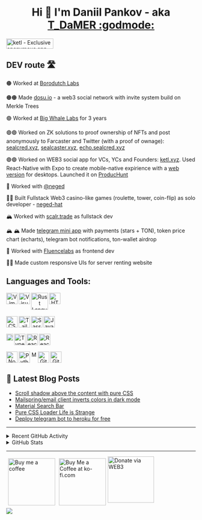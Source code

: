 <h1 align="center">Hi 👋 I'm Daniil Pankov - aka <a href="https://taplink.cc/1_damer">T_DaMER :godmode:</a></h1> 

<a href="https://www.producthunt.com/posts/ketl?utm_source=badge-featured&utm_medium=badge&utm_souce=badge-ketl" target="_blank"><img src="https://api.producthunt.com/widgets/embed-image/v1/featured.svg?post_id=425326&theme=dark" alt="ketl - Exclusive&#0032;anonymous&#0032;app&#0032;for&#0032;founders&#0032;and&#0032;VCs | Product Hunt" style="width: 125px; height: 27px;" width="125" height="27" /></a>

<!-- [![Website](https://img.shields.io/website?label=https://github.com/T-Damer/myPortfolio&style=for-the-badge&url=https%3A%2F%2Fhttps://github.com/T-Damer/myPortfolio)](https://github.com/T-Damer/myPortfolio) -->

<!-- <a href="https://stackoverflow.com/users/14385332/t-damer"><img src="https://stackoverflow.com/users/flair/14385332.png?theme=dark" width="208" height="58" alt="profile for T_DaMER at Stack Overflow, Q&amp;A for professional and enthusiast programmers" title="profile for T_DaMER at Stack Overflow, Q&amp;A for professional and enthusiast programmers"></a> -->

<!-- <a href="https://www.hackthebox.com/badge/image/1376915 -->

<!-- <a href="https://www.codewars.com/users/T_DaMER/"><img src="https://www.codewars.com/users/T_DaMER/badges/large" height="28px" alt="Daniil Pankov on Codewars" title="Daniil Pankov on Codewars"></a> -->

<!-- <a href="https://leetcode.com/T-Damer/" ><img src="https://img.shields.io/badge/dynamic/json?style=for-the-badge&labelColor=black&color=%23ffa116&label=Solved&query=solved&url=https%3A%2F%2Fleetcode-badge.vercel.app%2Fapi%2Fusers%2FT-Damer&logo=leetcode&logoColor=yellow" alt="Daniil Pankov on LeetCode" title="Daniil Pankov on LeetCode" /> </a> -->

<!-- [![monkeytype.badge]](https://monkeytype.com/profile/t_damer) -->

<!-- ![visits.badge](https://komarev.com/ghpvc/?T-Damer&color=ffcc33&style=flat-square&base=42) -->

## DEV route 🛣

🟠 Worked at [Borodutch Labs](https://borodutch.com)

🟠🟠 Made [dosu.io](https://dosu.io) - a web3 social network with invite system build on Merkle Trees

🟣 Worked at [Big Whale Labs](https://bwl.gg) for 3 years

🟣🟣 Worked on ZK solutions to proof ownership of NFTs and post anonymously to Farcaster and Twitter (with a proof of ownage): [sealcred.xyz](https://sealcred.xyz), [sealcaster.xyz](https://sealcaster.xyz), [echo.sealcred.xyz](https://echo.sealcred.xyz)

🟣🟣 Worked on WEB3 social app for VCs, YCs and Founders: [ketl.xyz](https://ketl.xyz). Used React-Native with Expo to create mobile-native expirience with a [web version](https://app.ketl.xyz/1/1) for desktops. Launched it on [ProducHunt](https://www.producthunt.com/posts/ketl?utm_source=badge-featured&utm_medium=badge&utm_souce=badge-ketl)

🎩 Worked with [@neged](https://warpcast.com/neged)

🎩🔄 Built Fullstack Web3 casino-like games (roulette, tower, coin-flip) as solo developer - [neged-hat](https://neged-hat.app)

🏔 Worked with [scalr.trade](https://scalr.trade) as fullstack dev

🏔 🏔 Made [telegram mini app](https://t.me/ScalrBot/app?startapp=395659658) with payments (stars + TON), token price chart (echarts), telegram bot notifications, ton-wallet airdrop

🌊 Worked with [Fluencelabs](https://github.com/fluencelabs) as frontend dev

🌊🌊 Made custom responsive UIs for server renting website

<!-- ## Contact me:
<img style="margin: 5px" align="left" alt="T.DaM∑R | Discord" width="50px" src="https://user-images.githubusercontent.com/49658988/147961619-e55ef10b-ac9a-42e9-b0ea-eea37e5b6674.png" />][discord]
<img style="margin: 5px" align="left" alt="T.DaM∑R | Twitter" width="50px" src="https://user-images.githubusercontent.com/49658988/147961429-6bf4debe-f7b7-4fc2-b5f6-34c1d72eada6.png" />][twitter]
<img style="margin: 5px" align="left" alt="T.DaM∑R | LinkedIn" width="50px" src="https://user-images.githubusercontent.com/49658988/147961472-41726a08-9490-4b09-b36d-65ba477e66c8.png" />][linkedin]
<img style="margin: 5px" align="left" alt="T.DaM∑R | Instagram" width="50px" src="https://user-images.githubusercontent.com/49658988/147961566-4a14ac13-a434-4ee6-ba95-9c0305677847.png" />][instagram]
 -->

## Languages and Tools:

<p align="center">
<img align="left" alt="Vim" width="30px" src="https://user-images.githubusercontent.com/49658988/169137953-8458d8ca-8211-4a9f-a524-7e83c9376ae6.png" />
<img align="left" alt="Visual Studio Code" width="30px" src="https://user-images.githubusercontent.com/49658988/147962349-8f85d228-bbbb-4378-859c-19bd8d554165.png" />
<img align="left" alt="Rust Language" width="45px" src="https://user-images.githubusercontent.com/49658988/185892420-e7fa3a3a-8791-492a-9877-777b3a6b96c6.png" />
<img align="left" alt="HTML5" width="30px" src="https://user-images.githubusercontent.com/49658988/147962335-97f9f47e-9082-433c-8650-deac50c2dc08.png" />
  <br clear="left"/>
  <br clear="left"/>
<img align="left" alt="CSS3" width="30px" src="https://user-images.githubusercontent.com/49658988/147962309-c3100993-c758-46bb-9518-c353cf4fab47.png" />
<img align="left" alt="Tailwind" width="30px" src="https://user-images.githubusercontent.com/49658988/147962285-81f7664a-ccf9-4c1d-89d3-aaa83cac8e1f.png" />
<img align="left" alt="Sass" width="30px" src="https://user-images.githubusercontent.com/49658988/147962249-7bac51c8-061b-4248-94ce-29bb54d1e7e7.png" />
<img align="left" alt="JavaScript" width="30px" src="https://user-images.githubusercontent.com/49658988/147962219-24c88371-8fe3-4ae7-b367-553f429696bc.png" />
   <br clear="left"/>
  <br clear="left"/>
<img align="left" alt="Solidity" width="18px" src="https://user-images.githubusercontent.com/49658988/184941161-0dc38e45-ac8b-49c7-a634-56d66a8fa023.png" />
<img align="left" alt="TypeScript" width="30px" src="https://user-images.githubusercontent.com/49658988/147963173-63c79011-f036-4cab-b640-8a3302977481.png" />
<img align="left" alt="React" width="30px" src="https://user-images.githubusercontent.com/49658988/147962186-03112f17-c3dc-419d-9e03-b8f946a7f259.png" />
<img align="left" alt="React-Native" width="30px" src="https://user-images.githubusercontent.com/49658988/214244540-812b9297-d2ba-4bc8-bc6a-3babd040a1fd.png" />
    <br clear="left"/>
  <br clear="left"/>
<img align="left" alt="Node.js" width="30px" src="https://user-images.githubusercontent.com/49658988/147962164-6c767b2d-ae62-4367-8432-5cf12c5da2c3.png" />
<img align="left" alt="Python" width="30px" src="https://user-images.githubusercontent.com/49658988/147962117-b3aa0885-26e3-4623-b97d-56a02ccbc6b0.png" />
<img align="left" alt="MongoDB" width="15px" src="https://user-images.githubusercontent.com/49658988/147962638-a8cf1459-370c-41a5-bc8f-3bb53fbec957.png" />
<img align="left" alt="Git" width="30px" src="https://user-images.githubusercontent.com/49658988/147962068-0df2df18-b71d-43ab-b493-eb68dd92976b.png" />
<img align="left" alt="GitHub" width="30px" src="https://user-images.githubusercontent.com/49658988/147961396-9758386d-92e0-4ee3-8903-9c6e3856f495.png"/>
</p>

 <br clear="left"/>

## 📕 Latest Blog Posts

<!-- BLOG-POST-LIST:START -->
- [Scroll shadow above the content with pure CSS](https://dev.to/tdamer/scroll-shadow-above-the-content-with-pure-css-41a3)
- [Mailspring/email client inverts colors in dark mode](https://dev.to/tdamer/mailspringemail-client-inverts-colors-in-dark-mode-1h4j)
- [Material Search Bar](https://dev.to/tdamer/material-search-bar-2l45)
- [Pure CSS Loader Life is Strange](https://dev.to/tdamer/pure-css-loader-life-is-strange-1bod)
- [Deploy telegram bot to heroku for free](https://dev.to/tdamer/deploy-telegram-bot-to-heroku-for-free-h67)
<!-- BLOG-POST-LIST:END -->

---

<details>
  <summary>Recent GitHub Activity</summary>
  
<!--RECENT_ACTIVITY:start-->
1. ⬆️ Pushed 1 commit(s) to [T-Damer/neo-n](https://github.com/T-Damer/neo-n)<br>
2. 📔 Created new repository [T-Damer/neo-n](https://github.com/T-Damer/neo-n)<br>
3. ⬆️ Pushed 1 commit(s) to [scalr-dex/scalr-frontend](https://github.com/scalr-dex/scalr-frontend)<br>
4. ⬆️ Pushed 1 commit(s) to [scalr-dex/scalr-frontend](https://github.com/scalr-dex/scalr-frontend)<br>
5. ⬆️ Pushed 1 commit(s) to [scalr-dex/scalr-frontend](https://github.com/scalr-dex/scalr-frontend)<br>
<!--RECENT_ACTIVITY:end-->

</details>

<details>
  <summary>GitHub Stats</summary>
  <img align="left" alt="T.DaM∑R's GitHub Stats" src="https://github-readme-stats.vercel.app/api?username=T-Damer&&show_icons=true&title_color=ffffff&icon_color=ffcc33&text_color=ffcc33&bg_color=151515" />
</details>

---

<a href='https://www.buymeacoffee.com/tdamer' target='_blank'><img width='125' src='https://user-images.githubusercontent.com/49658988/160226554-5b151b02-50d3-4889-b92c-189c608dcd0d.png' alt='Buy me a coffee' style="margin: 5px" align="left" /></a>

<a href='https://ko-fi.com/L4L27UGGE' target='_blank'><img width='125' src='https://user-images.githubusercontent.com/49658988/160226750-01f3ff68-7fce-47ec-9ff5-cec270029351.png' alt='Buy Me a Coffee at ko-fi.com' style="margin: 5px" align="left"/></a>

<a href='https://app.payflow.me/0x6c9e4f9e8ca34743c3926131dff919bd9d934c9e?pay' target='_blank'><img width='123' src='https://github.com/T-Damer/T-Damer/assets/49658988/fd5bb1ec-b26f-49b6-9a0e-729610c27286.png' alt='Donate via WEB3' /></a>


[website]: https://t-damer.github.io/myPortfolio/#/
[discord]: https://discord.com/users/287475060493516810
[twitter]: https://twitter.com/True_Damer
[instagram]: https://www.instagram.com/t_damer/
[linkedin]: https://linkedin.com/in/t-damer
[thisrepo]: https://github.com/T-Damer/
[monkeytype.badge]: https://img.shields.io/endpoint?style=for-the-badge&url=https%3A%2F%2Fmonkeytype-badge-vhd5lan7mmhz.runkit.sh?message=100wpm
![](https://hit.yhype.me/github/profile?user_id=49658988)
